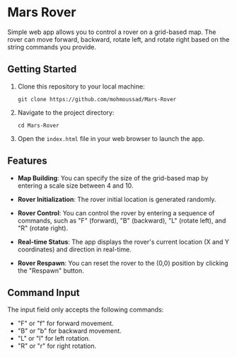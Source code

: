 # Mars Rover
Simple web app allows you to control a rover on a grid-based map. The rover can move forward, backward, rotate left, and rotate right based on the string commands you provide.

## Getting Started

1. Clone this repository to your local machine:
    ```
    git clone https://github.com/mohmoussad/Mars-Rover
    ```

2. Navigate to the project directory:
    ```
    cd Mars-Rover
    ```

3. Open the ``index.html`` file in your web browser to launch the app.

## Features
- **Map Building**: You can specify the size of the grid-based map by entering a scale size between 4 and 10.

- **Rover Initialization**: The rover initial location is generated randomly.

- **Rover Control**: You can control the rover by entering a sequence of commands, such as "F" (forward), "B" (backward), "L" (rotate left), and "R" (rotate right).

- **Real-time Status**: The app displays the rover's current location (X and Y coordinates) and direction in real-time.


- **Rover Respawn**: You can reset the rover to the (0,0) position by clicking the "Respawn" button.


## Command Input
The input field only accepts the following commands:

- "F" or "f" for forward movement.
- "B" or "b" for backward movement.
- "L" or "l" for left rotation.
- "R" or "r" for right rotation.
